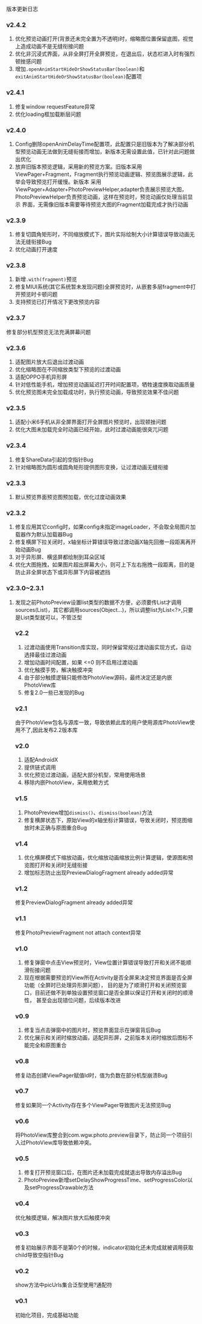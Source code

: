 版本更新日志

### v2.4.2
1. 优化预览动画打开(背景还未完全置为不透明)时，缩略图位置保留底图，视觉上造成动画不是无缝衔接问题
2. 优化非沉浸式界面，从非全屏打开全屏预览，在退出后，状态栏进入时有强烈顿挫感问题
3. 增加`.openAnimStartHideOrShowStatusBar(boolean)`和`exitAnimStartHideOrShowStatusBar(boolean)`配置项

### v2.4.1
1. 修复window requestFeature异常
2. 优化loading框加载断层问题

### v2.4.0
1. Config删除openAnimDelayTime配置项，此配置只是旧版本为了解决部分机型预览动画无法做到无缝衔接而增加，新版本无需设置此值，已针对此问题做出优化
2. 放弃旧版本预览逻辑，采用新的预览方案。旧版本采用ViewPager+Fragment，Fragment执行预览动画逻辑、预览图展示逻辑，此举会导致预览打开缓慢。新版本
   采用ViewPager+Adapter+PhotoPreviewHelper,adapter负责展示预览大图，PhotoPreviewHelper负责预览动画，这样在预览时，预览动画仅处理当前显示
   界面，无需像旧版本需要等待预览大图的Fragment加载完成才执行动画

### v2.3.9
1. 修复切圆角矩形时，不同缩放模式下，图片实际绘制大小计算错误导致动画无法无缝衔接Bug
2. 优化动画打开速度

### v2.3.8
1. 新增`.with(fragment)`预览
2. 修复MIUI系统(其它系统暂未发现问题)全屏预览时，从嵌套多层fragment中打开预览时卡顿问题
3. 支持预览已打开情况下更改预览内容

### v2.3.7
修复部分机型预览无法充满屏幕问题

### v2.3.6
1. 适配图片放大后退出过渡动画
2. 优化缩略图在不同缩放类型下预览的过渡动画
3. 适配OPPO手机异形屏
4. 针对低性能手机，增加预览动画延迟打开时间配置项，牺牲速度换取动画质量
5. 优化预览图未完全加载成功时，执行预览动画，导致预览效果不佳问题

### v2.3.5
1. 适配小米6手机从非全屏界面打开全屏图片预览时，出现顿挫问题
2. 优化大图未加载完全时动画已经开始，此时过渡动画能很突兀问题

### v2.3.4
1. 修复ShareData引起的空指针Bug
2. 针对缩略图为圆形或圆角矩形提供图形变换，让过渡动画无缝衔接

### v2.3.3
1. 默认预览界面预览图预加载，优化过度动画效果

### v2.3.2
1. 修复应用其它config时，如果config未指定imageLoader，不会取全局图片加载器作为默认加载器Bug
2. 修复横屏下拉关闭时，x轴坐标计算错误导致过渡动画X轴先回撤一段距离再开始动画Bug
3. 对于异形屏、横竖屏都绘制到耳朵区域
4. 优化大图拖拽，如果图片超出屏幕大小，则可上下左右拖拽一段距离，目的是防止非全屏状态下或异形屏下内容被遮挡


### v2.3.0~2.3.1
1. 发现之前PhotoPreview设置list类型的数据不方便，必须要传List<Object>才调用sources(List)，其它都调用sources(Object...)，所以调整list为List<?>,只要是List类型就可以，不管泛型

### v2.2
1. 过渡动画使用Transition库实现，同时保留常规过渡动画实现方式，自动选择最佳过渡动画
2. 增加动画时间配置，如果 <=0 则不启用过渡动画
3. 优化触摸手势，解决触摸冲突
4. 由于部分触摸逻辑只能修改PhotoView源码，最终决定还是内嵌PhotoView库
5. 修复2.0一些已发现的Bug

### v2.1
由于PhotoView包名与源库一致，导致依赖此库的用户使用源库PhotoView使用不了,因此发布2.2版本库

### v2.0
1. 适配AndroidX
2. 提供链式调用
3. 优化预览过渡动画，适配大部分机型，常用使用场景
4. 移除内嵌PhotoView，采用依赖方式

### v1.5
1. PhotoPreview增加`dismiss()`、`dismiss(boolean)`方法
2. 修复横屏状态下，原始View的x轴坐标计算错误，导致关闭时，预览图缩放时未正确与原图重合Bug

### v1.4
1. 优化横屏模式下缩放动画，优化缩放动画缩放比例计算逻辑，使源图和预览图打开和关闭时无缝衔接
2. 增加标志防止出现PreviewDialogFragment already added异常

### v1.2
修复PreviewDialogFragment already added异常

### v1.1
修复PhotoPreviewFragment not attach context异常

### v1.0
1. 修复弹窗中点击View预览时，View位置计算错误导致打开和关闭不能顺滑衔接问题
2. 现在根据需要预览的View所在Activity是否全屏来决定预览界面是否全屏功能（全屏时已处理异形屏问题），
   目的是为了顺滑打开和关闭预览窗口，目前还做不到单独设置预览窗口是否全屏以保证打开和关闭时的顺滑性，
   甚至会出现错位问题，后续版本改进

### v0.9
1. 修复当点击弹窗中的图片时，预览界面显示在弹窗背后Bug
2. 优化展示和关闭时缩放动画，适配异形屏，之前版本关闭时缩放后图标不能完全和原图重合

### v0.8
修复动态创建ViewPager赋值Id时，值为负数在部分机型崩溃Bug

### v0.7
修复如果同一个Activity存在多个ViewPager导致图片无法预览Bug

### v0.6
将PhotoView库整合到com.wgw.photo.preview目录下，防止同一个项目引入过PhotoView库导致依赖冲突。

### v0.5
1. 修复打开预览窗口后，在图片还未加载完成就退出导致内存溢出Bug
2. PhotoPreview新增setDelayShowProgressTime、setProgressColor以及setProgressDrawable方法

### v0.4
优化触摸逻辑，解决图片放大后触摸冲突

### v0.3
修复初始展示界面不是第0个的时候，indicator初始化还未完成就被调用获取child导致空指针Bug

### v0.2
show方法中picUrls集合泛型使用?通配符

### v0.1
初始化项目，完成基础功能






